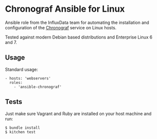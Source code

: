 # Chronograf Ansible for Linux

Ansible role from the InfluxData team for automating the installation and configuration of the [Chronograf](https://www.influxdata.com/time-series-platform/chronograf/) service on Linux hosts.

Tested against modern Debian based distributions and Enterprise Linux 6 and 7.

## Usage

Standard usage:

```
- hosts: 'webservers'
  roles:
    - 'ansible-chronograf'
```

## Tests

Just make sure Vagrant and Ruby are installed on your host machine and run:

```
$ bundle install
$ kitchen test
```
